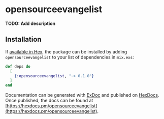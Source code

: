 # opensourceevangelist

**TODO: Add description**

## Installation

If [available in Hex](https://hex.pm/docs/publish), the package can be installed
by adding `opensourceevangelist` to your list of dependencies in `mix.exs`:

```elixir
def deps do
  [
    {:opensourceevangelist, "~> 0.1.0"}
  ]
end
```

Documentation can be generated with [ExDoc](https://github.com/elixir-lang/ex_doc)
and published on [HexDocs](https://hexdocs.pm). Once published, the docs can
be found at [https://hexdocs.pm/opensourceevangelist](https://hexdocs.pm/opensourceevangelist).

